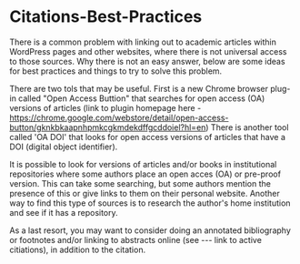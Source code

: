 # Citations-Best-Practices

There is a common problem with linking out to academic articles within WordPress pages and other websites, where there is not universal access to those sources. Why there is not an easy answer, below are some ideas for best practices and things to try to solve this problem.

There are two tols that may be useful. First is a new Chrome browser plug-in called "Open Access Buttion" that searches for open access (OA) versions of articles (link to plugin homepage here - https://chrome.google.com/webstore/detail/open-access-button/gknkbkaapnhpmkcgkmdekdffgcddoiel?hl=en) There is another tool called 'OA DOI' that looks for open access versions of articles that have a DOI (digital object identifier).

It is possible to look for versions of articles and/or books in institutional repositories where some authors place an open acces (OA) or pre-proof version. This can take some searching, but some authors mention the presence of this or give links to them on their personal website. Another way to find this type of sources is to research the author's home institution and see if it has a repository. 

As a last resort, you may want to consider doing an annotated bibliography or footnotes and/or linking to abstracts online (see --- link to active citiations), in addition to the citation. 

